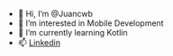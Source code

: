 - 👋 Hi, I’m @Juancwb
- 👀 I’m interested in Mobile Development
- 🌱 I’m currently learning Kotlin
- 📫 [Linkedin](https://www.linkedin.com/in/juan-carlo-ramos/)

